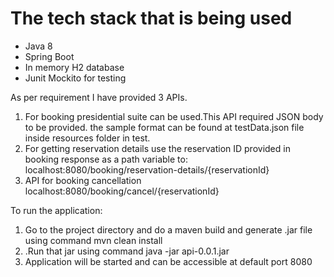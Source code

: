 # The tech stack that is being used
* Java 8
* Spring Boot
* In memory H2 database
* Junit Mockito for testing

As per requirement I have provided 3 APIs.

1. For booking presidential suite <a name="localhost:8080/booking/presidential-suite"></a> can be used.This API required JSON body to be provided.
   the sample format can be found at testData.json file inside resources folder in test.
2. For getting reservation details use the reservation ID provided in booking response as a path variable to:
   localhost:8080/booking/reservation-details/{reservationId}
3. API for booking cancellation localhost:8080/booking/cancel/{reservationId}

To run the application:

1. Go to the project directory and do a maven build and generate .jar file using command
   mvn clean install
3. .Run that jar using command
   java -jar api-0.0.1.jar
4. Application will be started and can be accessible at default port 8080




